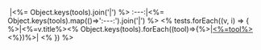  &nbsp;|<%= Object.keys(tools).join('|') %>
:---:|<%= Object.keys(tools).map(()=>':---:').join('|') %>
<% tests.forEach((v, i) => { %>|<%=v.title%><% Object.keys(tools).forEach((tool)=>{%>|[<%=tool%>]()<%})%>|
<% }) %>
